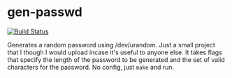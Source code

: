 # gen-passwd
[![Build Status](https://travis-ci.org/andrewrmack/gen-passwd.svg?branch=master)](https://travis-ci.org/andrewrmack/gen-passwd)

Generates a random password using /dev/urandom. Just a small project
that I though I would upload incase it's useful to anyone else. It takes
flags that specify the length of the password to be generated and the set
of valid characters for the password. No config, just `make` and run.
